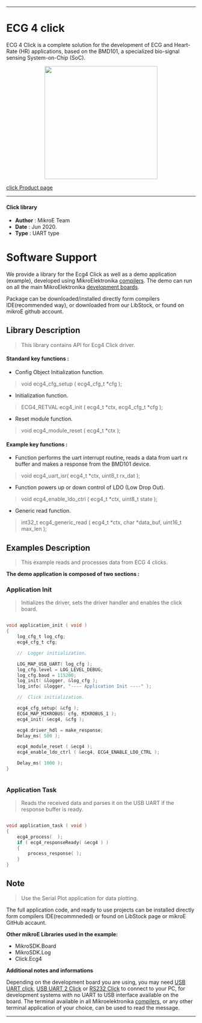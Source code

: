 
---
# ECG 4 click

ECG 4 Click is a complete solution for the development of ECG and Heart-Rate (HR) applications, based on the BMD101, a specialized bio-signal sensing System-on-Chip (SoC).

<p align="center">
  <img src="https://download.mikroe.com/images/click_for_ide/ecg4_click.png" height=300px>
</p>

[click Product page](https://www.mikroe.com/ecg-4-click)

---


#### Click library 

- **Author**        : MikroE Team
- **Date**          : Jun 2020.
- **Type**          : UART type


# Software Support

We provide a library for the Ecg4 Click 
as well as a demo application (example), developed using MikroElektronika 
[compilers](https://shop.mikroe.com/compilers). 
The demo can run on all the main MikroElektronika [development boards](https://shop.mikroe.com/development-boards).

Package can be downloaded/installed directly form compilers IDE(recommended way), or downloaded from our LibStock, or found on mikroE github account. 

## Library Description

> This library contains API for Ecg4 Click driver.

#### Standard key functions :

- Config Object Initialization function.
> void ecg4_cfg_setup ( ecg4_cfg_t *cfg ); 
 
- Initialization function.
> ECG4_RETVAL ecg4_init ( ecg4_t *ctx, ecg4_cfg_t *cfg );

- Reset module function.
> void ecg4_module_reset ( ecg4_t *ctx );


#### Example key functions :

- Function performs the uart interrupt routine, reads a data from uart rx buffer and makes a response from the BMD101 device.
> void ecg4_uart_isr( ecg4_t *ctx, uint8_t rx_dat );
 
- Function powers up or down control of LDO (Low Drop Out).
> void ecg4_enable_ldo_ctrl ( ecg4_t *ctx, uint8_t state );

- Generic read function.
> int32_t ecg4_generic_read ( ecg4_t *ctx, char *data_buf, uint16_t max_len );

## Examples Description

> This example reads and processes data from ECG 4 clicks.

**The demo application is composed of two sections :**

### Application Init 

> Initializes the driver, sets the driver handler and enables the click board.

```c

void application_init ( void )
{
    log_cfg_t log_cfg;
    ecg4_cfg_t cfg;

    //  Logger initialization.

    LOG_MAP_USB_UART( log_cfg );
    log_cfg.level = LOG_LEVEL_DEBUG;
    log_cfg.baud = 115200;
    log_init( &logger, &log_cfg );
    log_info( &logger, "---- Application Init ----" );

    //  Click initialization.

    ecg4_cfg_setup( &cfg );
    ECG4_MAP_MIKROBUS( cfg, MIKROBUS_1 );
    ecg4_init( &ecg4, &cfg );

    ecg4.driver_hdl = make_response;
    Delay_ms( 500 );

    ecg4_module_reset ( &ecg4 );
    ecg4_enable_ldo_ctrl ( &ecg4, ECG4_ENABLE_LDO_CTRL );

    Delay_ms( 1000 );
}
  
```

### Application Task

> Reads the received data and parses it on the USB UART if the response buffer is ready.

```c

void application_task ( void )
{
    ecg4_process(  );
    if ( ecg4_responseReady( &ecg4 ) )
    {
        process_response( );
    }
}  

```

## Note

> Use the Serial Plot application for data plotting.

The full application code, and ready to use projects can be  installed directly form compilers IDE(recommneded) or found on LibStock page or mikroE GitHub accaunt.

**Other mikroE Libraries used in the example:** 

- MikroSDK.Board
- MikroSDK.Log
- Click.Ecg4

**Additional notes and informations**

Depending on the development board you are using, you may need 
[USB UART click](https://shop.mikroe.com/usb-uart-click), 
[USB UART 2 Click](https://shop.mikroe.com/usb-uart-2-click) or 
[RS232 Click](https://shop.mikroe.com/rs232-click) to connect to your PC, for 
development systems with no UART to USB interface available on the board. The 
terminal available in all Mikroelektronika 
[compilers](https://shop.mikroe.com/compilers), or any other terminal application 
of your choice, can be used to read the message.



---
